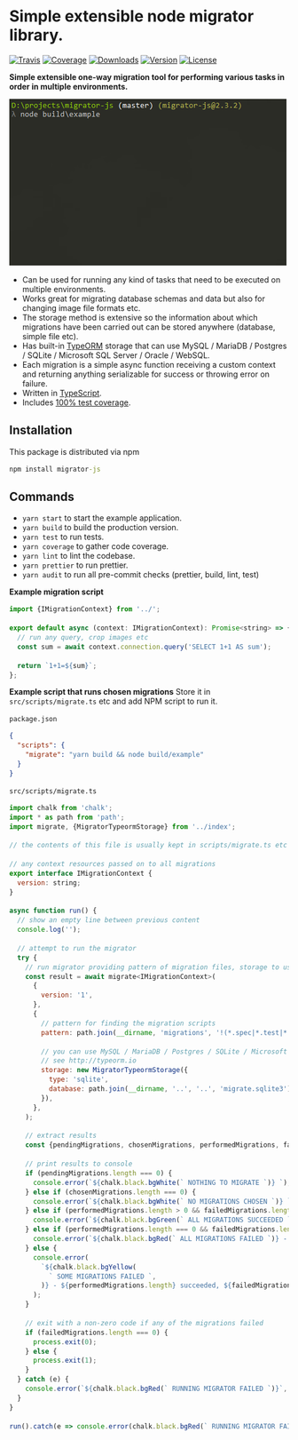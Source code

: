 # Simple extensible node migrator library.

[![Travis](https://img.shields.io/travis/kallaspriit/migrator-js.svg)](https://travis-ci.org/kallaspriit/migrator-js)
[![Coverage](https://img.shields.io/coveralls/kallaspriit/migrator-js.svg)](https://coveralls.io/github/kallaspriit/migrator-js)
[![Downloads](https://img.shields.io/npm/dm/migrator-js.svg)](http://npm-stat.com/charts.html?package=migrator-js&from=2015-08-01)
[![Version](https://img.shields.io/npm/v/migrator-js.svg)](http://npm.im/migrator-js)
[![License](https://img.shields.io/npm/l/migrator-js.svg)](http://opensource.org/licenses/MIT)

**Simple extensible one-way migration tool for performing various tasks in order in multiple environments.**

![Example](https://raw.githubusercontent.com/kallaspriit/migrator-js/master/example/example.gif)

- Can be used for running any kind of tasks that need to be executed on multiple environments.
- Works great for migrating database schemas and data but also for changing image file formats etc.
- The storage method is extensive so the information about which migrations have been carried out can be stored anywhere (database, simple file etc).
- Has built-in [TypeORM](http://typeorm.io) storage that can use MySQL / MariaDB / Postgres / SQLite / Microsoft SQL Server / Oracle / WebSQL.
- Each migration is a simple async function receiving a custom context and returning anything serializable for success or throwing error on failure.
- Written in [TypeScript](https://www.typescriptlang.org/).
- Includes [100% test coverage](https://coveralls.io/github/kallaspriit/migrator-js).

## Installation

This package is distributed via npm

```cmd
npm install migrator-js
```

## Commands

- `yarn start` to start the example application.
- `yarn build` to build the production version.
- `yarn test` to run tests.
- `yarn coverage` to gather code coverage.
- `yarn lint` to lint the codebase.
- `yarn prettier` to run prettier.
- `yarn audit` to run all pre-commit checks (prettier, build, lint, test)

**Example migration script**

```javascript
import {IMigrationContext} from '../';

export default async (context: IMigrationContext): Promise<string> => {
  // run any query, crop images etc
  const sum = await context.connection.query('SELECT 1+1 AS sum');

  return `1+1=${sum}`;
};
```

**Example script that runs chosen migrations**
Store it in `src/scripts/migrate.ts` etc and add NPM script to run it.

`package.json`

```json
{
  "scripts": {
    "migrate": "yarn build && node build/example"
  }
}
```

`src/scripts/migrate.ts`

```javascript
import chalk from 'chalk';
import * as path from 'path';
import migrate, {MigratorTypeormStorage} from '../index';

// the contents of this file is usually kept in scripts/migrate.ts etc file and run through NPM scripts

// any context resources passed on to all migrations
export interface IMigrationContext {
  version: string;
}

async function run() {
  // show an empty line between previous content
  console.log('');

  // attempt to run the migrator
  try {
    // run migrator providing pattern of migration files, storage to use and context to pass to each migration
    const result = await migrate<IMigrationContext>(
      {
        version: '1',
      },
      {
        // pattern for finding the migration scripts
        pattern: path.join(__dirname, 'migrations', '!(*.spec|*.test|*.d).{ts,js}'),

        // you can use MySQL / MariaDB / Postgres / SQLite / Microsoft SQL Server / Oracle / WebSQL
        // see http://typeorm.io
        storage: new MigratorTypeormStorage({
          type: 'sqlite',
          database: path.join(__dirname, '..', '..', 'migrate.sqlite3'),
        }),
      },
    );

    // extract results
    const {pendingMigrations, chosenMigrations, performedMigrations, failedMigrations} = result;

    // print results to console
    if (pendingMigrations.length === 0) {
      console.error(`${chalk.black.bgWhite(` NOTHING TO MIGRATE `)} `);
    } else if (chosenMigrations.length === 0) {
      console.error(`${chalk.black.bgWhite(` NO MIGRATIONS CHOSEN `)} `);
    } else if (performedMigrations.length > 0 && failedMigrations.length === 0) {
      console.error(`${chalk.black.bgGreen(` ALL MIGRATIONS SUCCEEDED `)} - ${performedMigrations.length} total`);
    } else if (performedMigrations.length === 0 && failedMigrations.length > 0) {
      console.error(`${chalk.black.bgRed(` ALL MIGRATIONS FAILED `)} - ${failedMigrations.length} total`);
    } else {
      console.error(
        `${chalk.black.bgYellow(
          ` SOME MIGRATIONS FAILED `,
        )} - ${performedMigrations.length} succeeded, ${failedMigrations.length} failed`,
      );
    }

    // exit with a non-zero code if any of the migrations failed
    if (failedMigrations.length === 0) {
      process.exit(0);
    } else {
      process.exit(1);
    }
  } catch (e) {
    console.error(`${chalk.black.bgRed(` RUNNING MIGRATOR FAILED `)}`, e.stack);
  }
}

run().catch(e => console.error(chalk.black.bgRed(` RUNNING MIGRATOR FAILED `), e.stack));
```